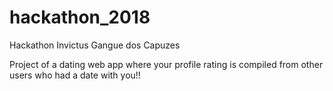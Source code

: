 # hackathon_2018
Hackathon Invictus Gangue dos Capuzes


Project of a dating web app where your profile rating is compiled from other users who had a date with you!!
